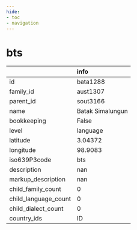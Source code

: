 ```yaml
---
hide:
- toc
- navigation
---
```

# bts
|                      | info             |
|:---------------------|:-----------------|
| id                   | bata1288         |
| family_id            | aust1307         |
| parent_id            | sout3166         |
| name                 | Batak Simalungun |
| bookkeeping          | False            |
| level                | language         |
| latitude             | 3.04372          |
| longitude            | 98.9083          |
| iso639P3code         | bts              |
| description          | nan              |
| markup_description   | nan              |
| child_family_count   | 0                |
| child_language_count | 0                |
| child_dialect_count  | 0                |
| country_ids          | ID               |